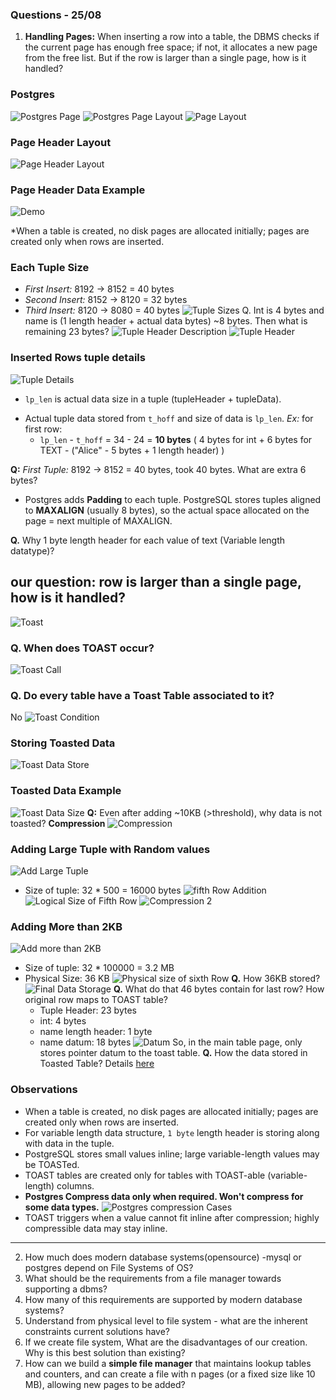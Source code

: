 
### Questions - 25/08

1. **Handling Pages:** When inserting a row into a table, the DBMS checks if the current page has enough free space; if not, it allocates a new page from the free list. But if the row is larger than a single page, how is it handled?

### Postgres

![Postgres Page](../assets/25-08/PostGres_Page.png)
![Postgres Page Layout](../assets/25-08/PostGres_PageLayout.png)
![Page Layout](../assets/25-08/PageLayout.png)

### Page Header Layout

![Page Header Layout](../assets/25-08/PageHeaderLayout.png)

### Page Header Data Example

![Demo](../assets/25-08/Demo.png)

*When a table is created, no disk pages are allocated initially; pages are created only when rows are inserted.

### Each Tuple Size

- _First Insert:_ 8192 → 8152 = 40 bytes
- _Second Insert:_ 8152 → 8120 = 32 bytes
- _Third Insert:_ 8120 → 8080 = 40 bytes
  ![Tuple Sizes](../assets/25-08/TableRowsTupleSizes.png)
  Q. Int is 4 bytes and name is (1 length header + actual data bytes) ~8 bytes. Then what is remaining 23 bytes?
  ![Tuple Header Description](../assets/25-08/TupleHeaderDescription.png)
  ![Tuple Header](../assets/25-08/TupleHeader.png)

### Inserted Rows tuple details

![Tuple Details](../assets/25-08/RowsTupleDetail.png)
* `lp_len` is actual data size in a tuple (tupleHeader + tupleData).
- Actual tuple data stored from `t_hoff` and size of data is `lp_len`. 
*Ex:* for first row:
  - `lp_len` - `t_hoff` = 34 - 24 = **10 bytes** ( 4 bytes for int + 6 bytes for TEXT - ("Alice" - 5 bytes + 1 length header) )

**Q:**  _First Tuple:_ 8192 → 8152 = 40 bytes, took 40 bytes. What are extra 6 bytes?
* Postgres adds **Padding** to each tuple.
PostgreSQL stores tuples aligned to **MAXALIGN** (usually 8 bytes), so the actual space allocated on the page = next multiple of MAXALIGN.

**Q.** Why 1 byte length header for each value of text (Variable length datatype)?
## our question: row is larger than a single page, how is it handled?
![Toast](../assets/25-08/Toast.png)

### Q. When does TOAST occur?
![Toast Call](../assets/25-08/ToastCall.png)
### Q. Do every table have a Toast Table associated to it?
No
![Toast Condition](../assets/25-08/ToastCondition.png)
### Storing Toasted Data
![Toast Data Store](../assets/25-08/ToastData.png)

### Toasted Data Example
![Toast Data Size](../assets/25-08/ToastDataSize.png)
**Q:** Even after adding ~10KB (>threshold), why data is not toasted?
**Compression**
![Compression](../assets/25-08/Compression.png)

### Adding Large Tuple with Random values
![Add Large Tuple](../assets/25-08/LargeTupleAddition.png)
* Size of tuple: 32 * 500 = 16000 bytes
![fifth Row Addition](../assets/25-08/fifthRowOutput.png)
![Logical Size of Fifth Row](../assets/25-08/LogicalSizeOfFifthRow.png)
![Compression 2](../assets/25-08/Compression2.png)

### Adding More than 2KB
![Add more than 2KB](../assets/25-08/SixthRowAddition.png)
* Size of tuple: 32 * 100000 = 3.2 MB
* Physical Size: 36 KB
![Physical size of sixth Row](../assets/25-08/PhysicalSizeOfsixthRow.png)
**Q.** How 36KB stored?
![Final Data Storage](../assets/25-08/FinalDataStorage.png)
**Q.** What do that 46 bytes contain for last row? How original row maps to TOAST table?
  - Tuple Header: 23 bytes
  - int: 4 bytes
  - name length header: 1 byte
  - name datum: 18 bytes
![Datum](../assets/25-08/PointerDatum.png)
So, in the main table page, only stores pointer datum to the toast table.
**Q.** How the data stored in Toasted Table?
Details [here](#storing-toasted-data)



### Observations
* When a table is created, no disk pages are allocated initially; pages are created only when rows are inserted.
* For variable length data structure, `1 byte` length header is storing along with data in the tuple.
* PostgreSQL stores small values inline; large variable-length values may be TOASTed.
* TOAST tables are created only for tables with TOAST-able (variable-length) columns.
* **Postgres Compress data only when required. Won't compress for some data types.**
![Postgres compression Cases](../assets/25-08/MinorNoteOnCompression.png)
* TOAST triggers when a value cannot fit inline after compression; highly compressible data may stay inline.

_____

2. How much does modern database systems(opensource) -mysql or postgres depend on File Systems of OS?
3. What should be the requirements from a file manager towards supporting a dbms?
4. How many of this requirements are supported by modern database systems?
5. Understand from physical level to file system - what are the inherent constraints current solutions have?
6. If we create file system, What are the disadvantages of our creation. Why is this best solution than existing?
7. How can we build a **simple file manager** that maintains lookup tables and counters, and can create a file with n pages (or a fixed size like 10 MB), allowing new pages to be added?
